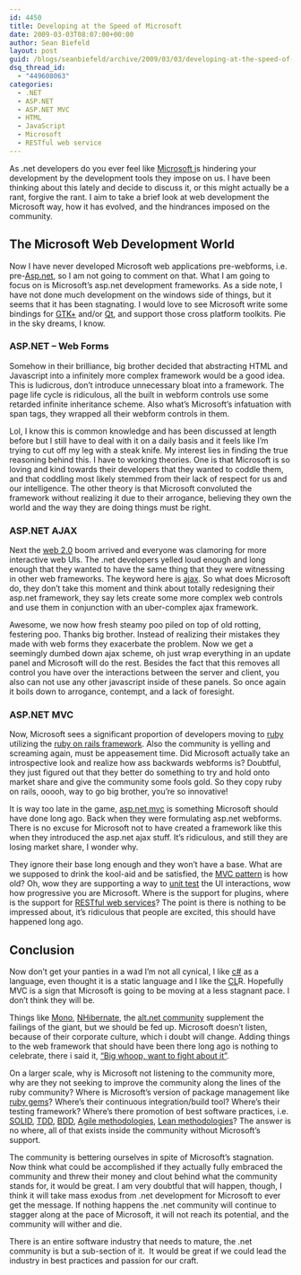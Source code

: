 ```yaml
---
id: 4450
title: Developing at the Speed of Microsoft
date: 2009-03-03T08:07:00+00:00
author: Sean Biefeld
layout: post
guid: /blogs/seanbiefeld/archive/2009/03/03/developing-at-the-speed-of-microsoft.aspx
dsq_thread_id:
  - "449608063"
categories:
  - .NET
  - ASP.NET
  - ASP.NET MVC
  - HTML
  - JavaScript
  - Microsoft
  - RESTful web service
---
```

As .net developers do you ever feel like <a target="_blank" href="http://en.wikipedia.org/wiki/Microsoft">Microsoft i</a>s hindering your development by the development tools they impose on us. I have been thinking about this lately and decide to discuss it, or this might actually be a rant, forgive the rant. I aim to take a brief look at web development the Microsoft way, how it has evolved, and the hindrances imposed on the community.

## The Microsoft Web Development World

Now I have never developed Microsoft web applications pre-webforms, i.e. pre-<a target="_blank" href="http://en.wikipedia.org/wiki/ASP.NET">Asp.net</a>, so I am not going to comment on that. What I am going to focus on is Microsoft&#8217;s asp.net development frameworks. As a side note, I have not done much development on the windows side of things, but it seems that it has been stagnating. I would love to see Microsoft write some bindings for <a target="_blank" href="http://en.wikipedia.org/wiki/GTK%2B">GTK+</a> and/or <a target="_blank" href="http://en.wikipedia.org/wiki/Qt_(toolkit)">Qt</a>, and support those cross platform toolkits. Pie in the sky dreams, I know.

### ASP.NET &#8211; Web Forms  


Somehow in their brilliance, big brother decided that abstracting HTML and Javascript into a infinitely more complex framework would be a good idea. This is ludicrous, don&#8217;t introduce unnecessary bloat into a framework. The page life cycle is ridiculous, all the built in webform controls use some retarded infinite inheritance scheme. Also what&#8217;s Microsoft&#8217;s infatuation with span tags, they wrapped all their webform controls in them.

Lol, I know this is common knowledge and has been discussed at length before but I still have to deal with it on a daily basis and it feels like I&#8217;m trying to cut off my leg with a steak knife. My interest lies in finding the true reasoning behind this. I have to working theories. One is that Microsoft is so loving and kind towards their developers that they wanted to coddle them, and that coddling most likely stemmed from their lack of respect for us and our intelligence. The other theory is that Microsoft convoluted the framework without realizing it due to their arrogance, believing they own the world and the way they are doing things must be right.

### ASP.NET AJAX

Next the <a target="_blank" href="http://en.wikipedia.org/wiki/Web_2.0">web 2.0</a> boom arrived and everyone was clamoring for more interactive web UIs. The .net developers yelled loud enough and long enough that they wanted to have the same thing that they were witnessing in other web frameworks. The keyword here is <a target="_blank" href="http://en.wikipedia.org/wiki/ASP.NET_AJAX">ajax</a>. So what does Microsoft do, they don&#8217;t take this moment and think about totally redesigning their asp.net framework, they say lets create some more complex web controls and use them in conjunction with an uber-complex ajax framework. 

Awesome, we now how fresh steamy poo piled on top of old rotting, festering poo. Thanks big brother. Instead of realizing their mistakes they made with web forms they exacerbate the problem. Now we get a seemingly dumbed down ajax scheme, oh just wrap everything in an update panel and Microsoft will do the rest. Besides the fact that this removes all control you have over the interactions between the server and client, you also can not use any other javascript inside of these panels. So once again it boils down to arrogance, contempt, and a lack of foresight.

### ASP.NET MVC

Now, Microsoft sees a significant proportion of developers moving to <a target="_blank" href="http://en.wikipedia.org/wiki/Ruby_(programming_language)">ruby</a> utilizing the <a target="_blank" href="http://en.wikipedia.org/wiki/Ruby_on_Rails">ruby on rails framework</a>. Also the community is yelling and screaming again, must be appeasement time. Did Microsoft actually take an introspective look and realize how ass backwards webforms is? Doubtful, they just figured out that they better do something to try and hold onto market share and give the community some fools gold. So they copy ruby on rails, ooooh, way to go big brother, you&#8217;re so innovative!

It is way too late in the game, <a target="_blank" href="http://en.wikipedia.org/wiki/ASP.NET_MVC_Framework">asp.net mvc</a> is something Microsoft should have done long ago. Back when they were formulating asp.net webforms. There is no excuse for Microsoft not to have created a framework like this when they introduced the asp.net ajax stuff. It&#8217;s ridiculous, and still they are losing market share, I wonder why. 

They ignore their base long enough and they won&#8217;t have a base. What are we supposed to drink the kool-aid and be satisfied, the <a target="_blank" href="http://en.wikipedia.org/wiki/Model-view-controller">MVC pattern</a> is how old? Oh, wow they are supporting a way to <a target="_blank" href="http://en.wikipedia.org/wiki/Unit_testing">unit test</a> the UI interactions, wow how progressive you are Microsoft. Where is the support for plugins, where is the support for <a target="_blank" href="http://en.wikipedia.org/wiki/Representational_State_Transfer">RESTful web services</a>? The point is there is nothing to be impressed about, it&#8217;s ridiculous that people are excited, this should have happened long ago.

## Conclusion

Now don&#8217;t get your panties in a wad I&#8217;m not all cynical, I like <a target="_blank" href="http://en.wikipedia.org/wiki/C_Sharp_(programming_language)">c#</a> as a language, even thought it is a static language and I like the <a target="_blank" href="http://en.wikipedia.org/wiki/Common_Language_Runtime">CL</a>R. Hopefully MVC is a sign that Microsoft is going to be moving at a less stagnant pace. I don&#8217;t think they will be. 

Things like <a target="_blank" href="http://www.mono-project.com/Main_Page">Mono</a>, <a target="_blank" href="/www.nhibernate.org/">NHibernate</a>, the <a target="_blank" href="http://altdotnet.org/">alt.net community</a> supplement the failings of the giant, but we should be fed up. Microsoft doesn&#8217;t listen, because of their corporate culture, which i doubt will change. Adding things to the web framework that should have been there long ago is nothing to celebrate, there i said it, <a target="_blank" href="http://www.youtube.com/watch?v=_6rAUUoaNZo">&#8220;Big whoop, want to fight about it&#8221;</a>. 

On a larger scale, why is Microsoft not listening to the community more, why are they not seeking to improve the community along the lines of the ruby community? Where is Microsoft&#8217;s version of package management like <a target="_blank" href="http://en.wikipedia.org/wiki/RubyGems">ruby gems</a>? Where&#8217;s their continuous integration/build tool? Where&#8217;s their testing framework? Where&#8217;s there promotion of best software practices, i.e. <a target="_blank" href="/blogs/chad_myers/archive/2008/03/07/pablo-s-topic-of-the-month-march-solid-principles.aspx">SOLID</a>, <a target="_blank" href="http://en.wikipedia.org/wiki/Test-driven_development">TDD</a>, <a target="_blank" href="http://en.wikipedia.org/wiki/Behavior_Driven_Development">BDD</a>, <a target="_blank" href="http://en.wikipedia.org/wiki/Agile_software_development">Agile methodologies</a>, <a target="_blank" href="http://blog.scottbellware.com/2009/02/decade-of-agile-dawn-of-lean.html">Lean methodologies</a>? The answer is no where, all of that exists inside the community without Microsoft&#8217;s support. 

The community is bettering ourselves in spite of Microsoft&#8217;s stagnation. Now think what could be accomplished if they actually fully embraced the community and threw their money and clout behind what the community stands for, it would be great. I am very doubtful that will happen, though, I think it will take mass exodus from .net development for Microsoft to ever get the message. If nothing happens the .net community will continue to stagger along at the pace of Microsoft, it will not reach its potential, and the community will wither and die. 

There is an entire software industry that needs to mature, the .net community is but a sub-section of it.&nbsp; It would be great if we could lead the industry in best practices and passion for our craft.